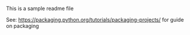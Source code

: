This is a sample readme file

See: https://packaging.python.org/tutorials/packaging-projects/ for guide on packaging 
